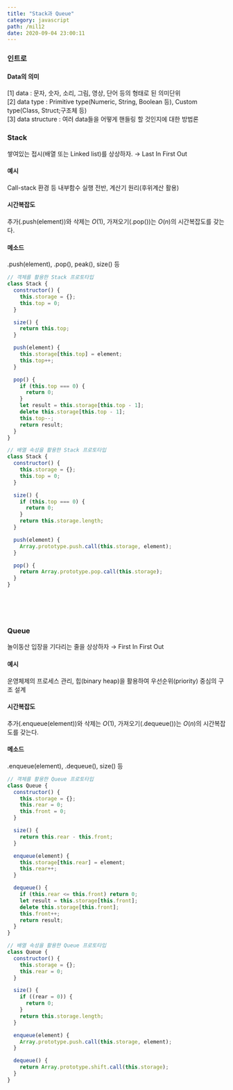 ```yaml
---
title: "Stack과 Queue"
category: javascript
path: /mil12
date: 2020-09-04 23:00:11
---
```


### 인트로

#### Data의 의미

[1] data : 문자, 숫자, 소리, 그림, 영상, 단어 등의 형태로 된 의미단위  
[2] data type : Primitive type(Numeric, String, Boolean 등), Custom type(Class, Struct;구조체 등)  
[3] data structure : 여러 data들을 어떻게 핸들링 할 것인지에 대한 방법론

### Stack

쌓여있는 접시(배열 또는 Linked list)를 상상하자. → Last In First Out

#### 예시

Call-stack 환경 등 내부함수 실행 전반, 계산기 원리(후위계산 활용)

#### 시간복잡도

추가(.push(element))와 삭제는 $O(1)$, 가져오기(.pop())는 $O(n)$의 시간복잡도를 갖는다.

#### 메소드

.push(element), .pop(), peak(), size() 등

```jsx
// 객체를 활용한 Stack 프로토타입
class Stack {
  constructor() {
    this.storage = {};
    this.top = 0;
  }

  size() {
    return this.top;
  }

  push(element) {
    this.storage[this.top] = element;
    this.top++;
  }

  pop() {
    if (this.top === 0) {
      return 0;
    }
    let result = this.storage[this.top - 1];
    delete this.storage[this.top - 1];
    this.top--;
    return result;
  }
}
```

```jsx
// 배열 속성을 활용한 Stack 프로토타입
class Stack {
  constructor() {
    this.storage = {};
    this.top = 0;
  }

  size() {
    if (this.top === 0) {
      return 0;
    }
    return this.storage.length;
  }

  push(element) {
    Array.prototype.push.call(this.storage, element);
  }

  pop() {
    return Array.prototype.pop.call(this.storage);
  }
}
```

<br>
<br>
<br>

### Queue

놀이동산 입장을 기다리는 줄을 상상하자 → First In First Out

#### 예시

운영체제의 프로세스 관리, 힙(binary heap)을 활용하여 우선순위(priority) 중심의 구조 설계

#### 시간복잡도

추가(.enqueue(element))와 삭제는 $O(1)$, 가져오기(.dequeue())는 $O(n)$의 시간복잡도를 갖는다.

#### 메소드

.enqueue(element), .dequeue(), size() 등

```jsx
// 객체를 활용한 Queue 프로토타입
class Queue {
  constructor() {
    this.storage = {};
    this.rear = 0;
    this.front = 0;
  }

  size() {
    return this.rear - this.front;
  }

  enqueue(element) {
    this.storage[this.rear] = element;
    this.rear++;
  }

  dequeue() {
    if (this.rear <= this.front) return 0;
    let result = this.storage[this.front];
    delete this.storage[this.front];
    this.front++;
    return result;
  }
}
```

```jsx
// 배열 속성을 활용한 Queue 프로토타입
class Queue {
  constructor() {
    this.storage = {};
    this.rear = 0;
  }

  size() {
    if ((rear = 0)) {
      return 0;
    }
    return this.storage.length;
  }

  enqueue(element) {
    Array.prototype.push.call(this.storage, element);
  }

  dequeue() {
    return Array.prototype.shift.call(this.storage);
  }
}
```
